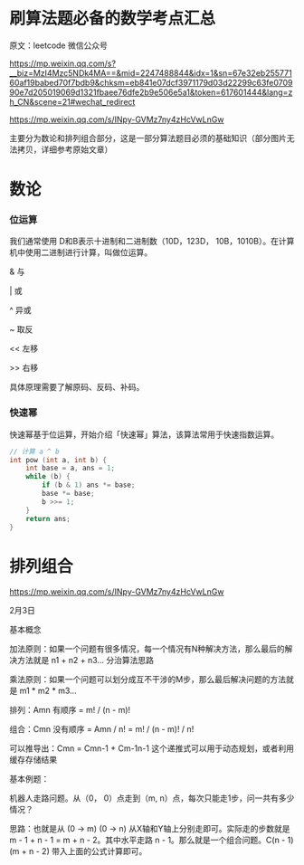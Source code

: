 # 刷算法题必备的数学考点汇总

原文：leetcode 微信公众号

https://mp.weixin.qq.com/s?__biz=MzI4Mzc5NDk4MA==&mid=2247488844&idx=1&sn=67e32eb25577160af19babed70f7bdb9&chksm=eb841e07dcf3971179d03d22299c63fe070990e7d205019069d1321fbaee76dfe2b9e506e5a1&token=617601444&lang=zh_CN&scene=21#wechat_redirect

https://mp.weixin.qq.com/s/INpy-GVMz7ny4zHcVwLnGw

主要分为数论和排列组合部分，这是一部分算法题目必须的基础知识（部分图片无法拷贝，详细参考原始文章）



# 数论

### 位运算

我们通常使用 D和B表示十进制和二进制数（10D，123D， 10B，1010B）。在计算机中使用二进制进行计算，叫做位运算。

& 与 

| 或

^ 异或

~ 取反

<< 左移

\>\> 右移





具体原理需要了解原码、反码、补码。

### 快速幂

快速幂基于位运算，开始介绍「快速幂」算法，该算法常用于快速指数运算。

~~~c
// 计算 a ^ b
int pow (int a, int b) {
    int base = a, ans = 1;
    while (b) {
        if (b & 1) ans *= base;
        base *= base;
        b >>= 1;
    }
    return ans;
}
~~~


# 排列组合

https://mp.weixin.qq.com/s/INpy-GVMz7ny4zHcVwLnGw

2月3日

基本概念

加法原则：如果一个问题有很多情况，每一个情况有N种解决方法，那么最后的解决方法就是 n1 + n2 + n3... 分治算法思路

乘法原则：如果一个问题可以划分成互不干涉的M步，那么最后解决问题的方法就是 m1 * m2 * m3...

排列：Amn 有顺序 = m! / (n - m)!

组合：Cmn 没有顺序 = Amn / n! = m! / (n - m)! / n!

可以推导出：Cmn = Cmn-1 + Cm-1n-1 这个递推式可以用于动态规划，或者利用缓存存储结果 

基本例题：

机器人走路问题。从（0， 0）点走到（m, n）点，每次只能走1步，问一共有多少情况？

思路：也就是从 (0 -> m) (0 -> n) 从X轴和Y轴上分别走即可。实际走的步数就是 m - 1 + n - 1 = m + n - 2。其中水平走路 n - 1。那么就是一个组合问题。C(n - 1)(m + n - 2) 带入上面的公式计算即可。

